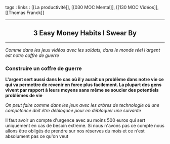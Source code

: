 tags : 
links : [[La productivité]], [[030 MOC Mental]], [[130 MOC Vidéos]], [[Thomas Franck]]

****

<h2 style="text-align: center;"> 3 Easy Money Habits I Swear By </h2>

****


*Comme dans les jeux vidéos avec les soldats, dans le monde réel l'argent est notre coffre de guerre*


### Construire un coffre de guerre
**L'argent sert aussi dans le cas où il y aurait un problème dans notre vie ce qui va permettre de revenir en force plus facilement. La plupart des gens vivent par rapport à leurs moyens sans même se soucier des potentiels problèmes de vie**

*On peut faire comme dans les jeux avec les arbres de technologie où une compétence doit être débloquée pour en débloquer une suivante*


Il faut avoir un compte d'urgence avec au moins 500 euros qui sert uniquement en cas de besoin extreme. Si nous n'avons pas ce compte nous allons être obligés de prendre sur nos réserves du mois et ce n'est absolument pas ce qu'on veut

